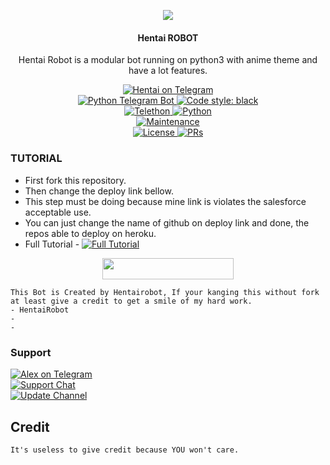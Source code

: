 <p align="center">
  <img src="https://telegra.ph/file/5a180a318e09d49295c8e.jpg">
</p>

<h4><p align="center"> Hentai ROBOT </p></h4>

<p align="center">Hentai Robot is a modular bot running on python3 with anime theme and have a lot features.</p>

<p align="center">
<a href="https://t.me/Aikarobot"> <img src="https://img.shields.io/badge/Hentai-Robot-blue?&logo=telegram" alt="Hentai on Telegram" /> </a><br>
<a href="https://python-telegram-bot.org"> <img src="https://img.shields.io/badge/PTB-13.13-white?&style=flat-round&logo=github" alt="Python Telegram Bot" /> </a>
<a href="https://github.com/psf/black"><img alt="Code style: black" src="https://img.shields.io/badge/code%20style-black-000000.svg"></a><br>
<a href="https://docs.telethon.dev"> <img src="https://img.shields.io/badge/Telethon-1.24.0-red?&style=flat-round&logo=github" alt="Telethon" /> </a>
<a href="https://docs.python.org"> <img src="https://img.shields.io/badge/Python-3.10.5-purple?&style=flat-round&logo=python" alt="Python" /> </a><br>
<a href="https://github.com/alexgansg/hentaimanager"> <img src="https://img.shields.io/badge/Maintained-Yash-yellow.svg" alt="Maintenance" /> </a><br>
<a href="https://github.com/alexgansg/hentaimanager/blob/main/LICENSE"> <img src="https://img.shields.io/badge/License-GPLv3-blue.svg" alt="License" /> </a>
<a href="https://makeapullrequest.com"> <img src="https://img.shields.io/badge/PRs-Welcome-blue.svg?style=flat-round" alt="PRs" /> </a>
</p>

### TUTORIAL

- First fork this repository.
- Then change the deploy link bellow.
- This step must be doing because mine link is violates the salesforce acceptable use.
- You can just change the name of github on deploy link and done, the repos able to deploy on heroku.
- Full Tutorial - [![Full Tutorial](https://img.shields.io/badge/Watch%20Now-blue)](https://youtu.be/GMaYMYhf_Vk)

<p align="center"><a href="https://dashboard.heroku.com/new?template=https://github.com/alexgansg/hentaimanager"> <img 
src="https://img.shields.io/badge/Deploy%20To%20Heroku-red?style=flat&logo=heroku" width="210" height="34.45" /></a></p>


```
This Bot is Created by Hentairobot, If your kanging this without fork at least give a credit to get a smile of my hard work. 
- HentaiRobot
- 
- 
```

### Support
<p>
<a href="https://t.me/ygmuteebabi"> <img src="https://img.shields.io/badge/Alex-Ex-blue?&logo=telegram" alt="Alex on Telegram" /> </a><br>
<a href="https://t.me/ygmuteebabi"> <img src="https://img.shields.io/badge/Support-Chat-blue?&logo=telegram" alt="Support Chat" /> </a><br>
<a href="https://t.me/ygmuteebabi"> <img src="https://img.shields.io/badge/Update-Channel-blue?&logo=telegram" alt="Update Channel" /> </a><br>
</p>

## Credit 

```
It's useless to give credit because YOU won't care.
```

